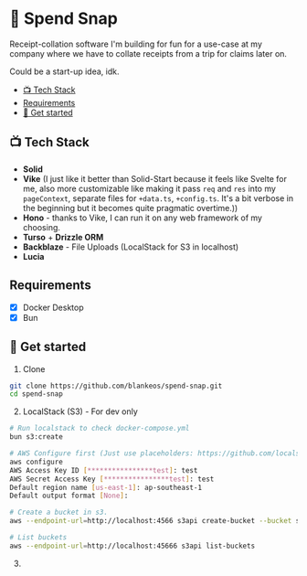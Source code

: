 <h1>💸 Spend Snap</h1>

Receipt-collation software I'm building for fun for a use-case at my company
where we have to collate receipts from a trip for claims later on.

Could be a start-up idea, idk.

- [📺 Tech Stack](#%F0%9F%93%BA-tech-stack)
- [Requirements](#requirements)
- [🚀 Get started](#%F0%9F%9A%80-get-started)

## 📺 Tech Stack

- **Solid**
- **Vike** (I just like it better than Solid-Start because it feels like Svelte for me, also more customizable like making it pass `req` and `res` into my `pageContext`, separate files for `+data.ts`, `+config.ts`. It's a bit verbose in the beginning but it becomes quite pragmatic overtime.))
- **Hono** - thanks to Vike, I can run it on any web framework of my choosing.
- **Turso** + **Drizzle ORM**
- **Backblaze** - File Uploads (LocalStack for S3 in localhost)
- **Lucia**

## Requirements

- [x] Docker Desktop
- [x] Bun

## 🚀 Get started

1. Clone

```sh
git clone https://github.com/blankeos/spend-snap.git
cd spend-snap
```

2. LocalStack (S3) - For dev only

```sh
# Run localstack to check docker-compose.yml
bun s3:create

# AWS Configure first (Just use placeholders: https://github.com/localstack/localstack/issues/8424)
aws configure
AWS Access Key ID [****************test]: test
AWS Secret Access Key [****************test]: test
Default region name [us-east-1]: ap-southeast-1
Default output format [None]:

# Create a bucket in s3.
aws --endpoint-url=http://localhost:4566 s3api create-bucket --bucket spend-snap --region us-east-1

# List buckets
aws --endpoint-url=http://localhost:45666 s3api list-buckets
```

3.

<!-- # SolidStart

Everything you need to build a Solid project, powered by [`solid-start`](https://start.solidjs.com);

## Creating a project

```bash
# create a new project in the current directory
npm init solid@latest

# create a new project in my-app
npm init solid@latest my-app
```

## Developing

Once you've created a project and installed dependencies with `npm install` (or `pnpm install` or `yarn`), start a development server:

```bash
npm run dev

# or start the server and open the app in a new browser tab
npm run dev -- --open
```

## Building

Solid apps are built with _presets_, which optimise your project for deployment to different environments.

By default, `npm run build` will generate a Node app that you can run with `npm start`. To use a different preset, add it to the `devDependencies` in `package.json` and specify in your `app.config.js`.

## This project was created with the [Solid CLI](https://solid-cli.netlify.app) -->
